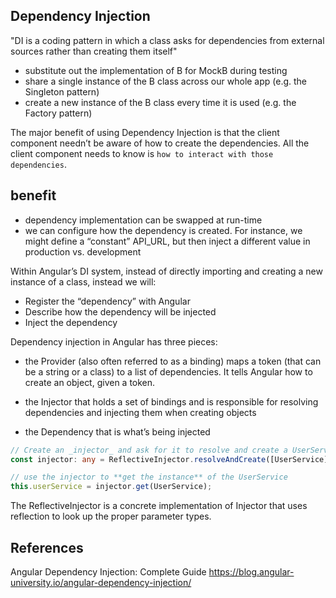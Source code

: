 ## Dependency Injection
"DI is a coding pattern in which a class asks for dependencies from external sources rather than creating them itself"

- substitute out the implementation of B for MockB during testing
- share a single instance of the B class across our whole app (e.g. the Singleton
pattern)
- create a new instance of the B class every time it is used (e.g. the Factory pattern)


The major benefit of using Dependency Injection is that the client component needn’t
be aware of how to create the dependencies. All the client component needs to
know is `how to interact with those dependencies`. 

## benefit
- dependency implementation can be swapped at run-time
- we can configure how the dependency is created. For
instance, we might define a “constant” API_URL, but then inject a different value in
production vs. development


Within Angular’s DI system, instead of directly importing and creating a new instance
of a class, instead we will:
- Register the “dependency” with Angular
- Describe how the dependency will be injected
- Inject the dependency

Dependency injection in Angular has three pieces:
- the Provider (also often referred to as a binding) maps a token (that can be
a string or a class) to a list of dependencies. It tells Angular how to create an
object, given a token.

- the Injector that holds a set of bindings and is responsible for resolving
dependencies and injecting them when creating objects

- the Dependency that is what’s being injected

```ts
// Create an _injector_ and ask for it to resolve and create a UserService
const injector: any = ReflectiveInjector.resolveAndCreate([UserService]);

// use the injector to **get the instance** of the UserService
this.userService = injector.get(UserService);
```

The ReflectiveInjector is a concrete implementation of Injector that uses reflection to look up the proper parameter types.

## References

Angular Dependency Injection: Complete Guide
https://blog.angular-university.io/angular-dependency-injection/
